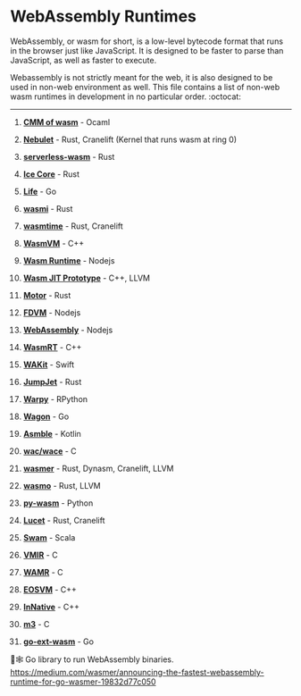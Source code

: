 # WebAssembly Runtimes
WebAssembly, or wasm for short, is a low-level bytecode format that runs in the browser just like JavaScript.
It is designed to be faster to parse than JavaScript, as well as faster to execute.

Webassembly is not strictly meant for the web, it is also designed to be used in non-web environment as well.
This file contains a list of non-web wasm runtimes in development in no particular order. :octocat:

------------------------------------------------------------------------------------------------------

1. **[CMM of wasm](https://github.com/SimonJF/cmm_of_wasm)** - Ocaml

2. **[Nebulet](https://github.com/nebulet/nebulet)** - Rust, Cranelift (Kernel that runs wasm at ring 0)

3. **[serverless-wasm](https://github.com/Geal/serverless-wasm)** - Rust

4. **[Ice Core](https://github.com/losfair/IceCore)** - Rust

5. **[Life](https://github.com/perlin-network/life)** - Go

6. **[wasmi](https://github.com/paritytech/wasmi)** - Rust

7. **[wasmtime](https://github.com/CraneStation/wasmtime)** - Rust, Cranelift

8. **[WasmVM](https://github.com/LuisHsu/WasmVM)** - C++

9. **[Wasm Runtime](https://github.com/kgtkr/wasm-runtime)** - Nodejs

10. **[Wasm JIT Prototype](https://github.com/WebAssembly/wasm-jit-prototype)** - C++, LLVM

11. **[Motor](https://github.com/penberg/motor)** - Rust

12. **[FDVM](https://github.com/funcdef/fdvm)** - Nodejs

13. **[WebAssembly](https://github.com/dcodeIO/webassembly)** - Nodejs

14. **[WasmRT](https://github.com/rhitchcock/wasmrt)** - C++

15. **[WAKit](https://github.com/akkyie/WAKit)** - Swift

16. **[JumpJet](https://github.com/jawm/jumpjet)** - Rust

17. **[Warpy](https://github.com/kanaka/warpy)** - RPython

18. **[Wagon](https://github.com/go-interpreter/wagon)** - Go

19. **[Asmble](https://github.com/cretz/asmble)** - Kotlin

20. **[wac/wace](https://github.com/kanaka/wac)** - C

21. **[wasmer](https://github.com/wasmerio/wasmer)** - Rust, Dynasm, Cranelift, LLVM

22. **[wasmo](https://github.com/appcypher/wasmo)** - Rust, LLVM

23. **[py-wasm](https://github.com/ethereum/py-wasm)** - Python

24. **[Lucet](https://github.com/fastly/lucet)** - Rust, Cranelift

25. **[Swam](https://github.com/satabin/swam)** - Scala

26. **[VMIR](https://github.com/andoma/vmir)** - C

27. **[WAMR](https://github.com/intel/wasm-micro-runtime)** - C

28. **[EOSVM](https://github.com/EOSIO/eos-vm)** - C++

29. **[InNative](https://github.com/innative-sdk/innative)** - C++

30. **[m3](https://github.com/soundandform/m3)** - C

31. **[go-ext-wasm](https://github.com/wasmerio/go-ext-wasm)** - Go

  🐹🕸️ Go library to run WebAssembly binaries. https://medium.com/wasmer/announcing-the-fastest-webassembly-runtime-for-go-wasmer-19832d77c050


